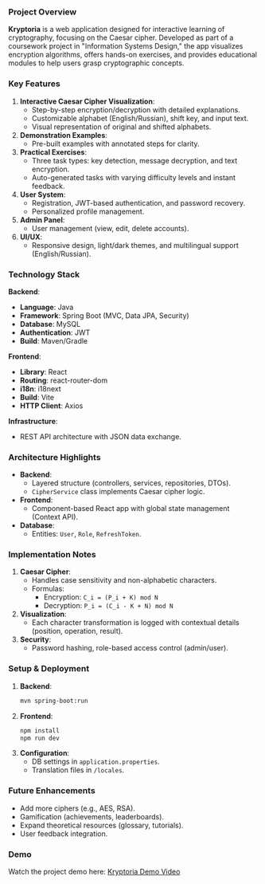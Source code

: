 ### Project Overview  
**Kryptoria** is a web application designed for interactive learning of cryptography, focusing on the Caesar cipher. Developed as part of a coursework project in "Information Systems Design," the app visualizes encryption algorithms, offers hands-on exercises, and provides educational modules to help users grasp cryptographic concepts.  

### Key Features  
1. **Interactive Caesar Cipher Visualization**:  
   - Step-by-step encryption/decryption with detailed explanations.  
   - Customizable alphabet (English/Russian), shift key, and input text.  
   - Visual representation of original and shifted alphabets.  
2. **Demonstration Examples**:  
   - Pre-built examples with annotated steps for clarity.  
3. **Practical Exercises**:  
   - Three task types: key detection, message decryption, and text encryption.  
   - Auto-generated tasks with varying difficulty levels and instant feedback.  
4. **User System**:  
   - Registration, JWT-based authentication, and password recovery.  
   - Personalized profile management.  
5. **Admin Panel**:  
   - User management (view, edit, delete accounts).  
6. **UI/UX**:  
   - Responsive design, light/dark themes, and multilingual support (English/Russian).

### Technology Stack  
**Backend**:  
- **Language**: Java  
- **Framework**: Spring Boot (MVC, Data JPA, Security)  
- **Database**: MySQL  
- **Authentication**: JWT  
- **Build**: Maven/Gradle  

**Frontend**:  
- **Library**: React  
- **Routing**: react-router-dom  
- **i18n**: i18next  
- **Build**: Vite  
- **HTTP Client**: Axios  

**Infrastructure**:  
- REST API architecture with JSON data exchange.  

### Architecture Highlights  
- **Backend**:  
  - Layered structure (controllers, services, repositories, DTOs).  
  - `CipherService` class implements Caesar cipher logic.
- **Frontend**:  
  - Component-based React app with global state management (Context API).  
- **Database**:  
  - Entities: `User`, `Role`, `RefreshToken`.

### Implementation Notes  
1. **Caesar Cipher**:  
   - Handles case sensitivity and non-alphabetic characters.  
   - Formulas:  
     - Encryption: `C_i = (P_i + K) mod N`  
     - Decryption: `P_i = (C_i - K + N) mod N`  
2. **Visualization**:  
   - Each character transformation is logged with contextual details (position, operation, result).  
3. **Security**:  
   - Password hashing, role-based access control (admin/user).  

### Setup & Deployment  
1. **Backend**:  
   ```bash 
   mvn spring-boot:run 
   ```  
2. **Frontend**:  
   ```bash 
   npm install 
   npm run dev 
   ```  
3. **Configuration**:  
   - DB settings in `application.properties`.  
   - Translation files in `/locales`.  

### Future Enhancements  
- Add more ciphers (e.g., AES, RSA).  
- Gamification (achievements, leaderboards).  
- Expand theoretical resources (glossary, tutorials).  
- User feedback integration.  

### Demo  
Watch the project demo here: [Kryptoria Demo Video](https://youtu.be/gPdu2rw_OFs)  
